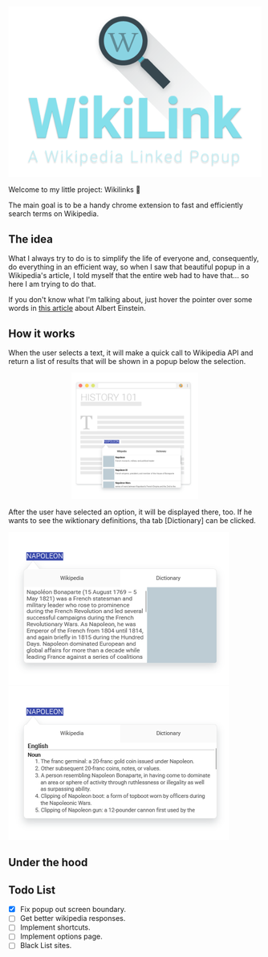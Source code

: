 
 <p align="center">
    <img src="public/images/readme/logo-bg--white.png" alt="">
 </p>


Welcome to my little project: Wikilinks 🖖

The main goal is to be a handy chrome extension to fast and efficiently search terms on Wikipedia.

## The idea
What I always try to do is to simplify the life of everyone and, consequently, do everything in an efficient way, so when I saw that beautiful popup in a Wikipedia's article, I told myself that the entire web had to have that... so here I am trying to do that.

If you don't know what I'm talking about, just hover the pointer over some words in [this article](https://en.wikipedia.org/wiki/Albert_Einstein) about Albert Einstein.

## How it works
When the user selects a text, it will make a quick call to Wikipedia API and return a list of results that will be shown in a popup below the selection.

<p align="center">
    <img style="max-width: 50%;" src="public/images/readme/Main.png" alt="">
</p>
 
After the user have selected an option, it will be displayed there, too. If he wants to see the wiktionary definitions, tha tab [Dictionary] can be clicked.

![wikipedia tab](public/images/readme/Wikipedia-Info.png) ![dictionary tab](public/images/readme/Dictionary-info.png)


## Under the hood
## Todo List
- [x] Fix popup out screen boundary.
- [ ] Get better wikipedia responses.
- [ ] Implement shortcuts.
- [ ] Implement options page.
- [ ] Black List sites.